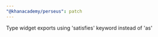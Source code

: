 ```yaml
---
"@khanacademy/perseus": patch
---
```


Type widget exports using 'satisfies' keyword instead of 'as'
